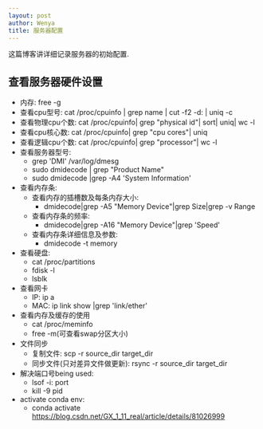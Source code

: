 ```yaml
---
layout: post
author: Wenya
title: 服务器配置
---
```

这篇博客讲详细记录服务器的初始配置. 

## 查看服务器硬件设置
- 内存: free -g
- 查看cpu型号: cat /proc/cpuinfo | grep name | cut -f2 -d: | uniq -c
- 查看物理cpu个数: cat /proc/cpuinfo| grep "physical id"| sort| uniq| wc -l
- 查看cpu核心数: cat /proc/cpuinfo| grep "cpu cores"| uniq
- 查看逻辑cpu个数:  cat /proc/cpuinfo| grep "processor"| wc -l
- 查看服务器型号: 
    - grep 'DMI' /var/log/dmesg
    - sudo dmidecode | grep "Product Name"
    -  sudo dmidecode |grep -A4 'System Information'
- 查看内存条:
  - 查看内存的插槽数及每条内存大小: 
    - dmidecode|grep -A5 "Memory Device"|grep Size|grep -v Range
  - 查看内存条的频率:
    - dmidecode|grep -A16 "Memory Device"|grep 'Speed' 
  - 查看内存条详细信息及参数:
    - dmidecode -t memory  
- 查看硬盘:
  - cat /proc/partitions 
  - fdisk -l
  - lsblk
- 查看网卡
    - IP: ip a
    - MAC: ip link show |grep 'link/ether'
- 查看内存及缓存的使用
  - cat /proc/meminfo
  - free -m(可查看swap分区大小)
- 文件同步
  - 复制文件: scp -r source_dir target_dir
  - 同步文件(只对差异文件做更新): rsync -r source_dir target_dir
- 解决端口号being used:
  - lsof -i: port
  - kill -9 pid
- activate conda env:
  - conda activate
<a href = "https://blog.csdn.net/GX_1_11_real/article/details/81026999"> https://blog.csdn.net/GX_1_11_real/article/details/81026999 </a>

